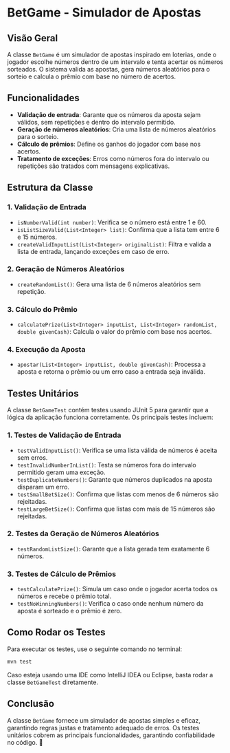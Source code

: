 # BetGame - Simulador de Apostas

## Visão Geral
A classe `BetGame` é um simulador de apostas inspirado em loterias, onde o jogador escolhe números dentro de um intervalo e tenta acertar os números sorteados. O sistema valida as apostas, gera números aleatórios para o sorteio e calcula o prêmio com base no número de acertos.

## Funcionalidades
- **Validação de entrada**: Garante que os números da aposta sejam válidos, sem repetições e dentro do intervalo permitido.
- **Geração de números aleatórios**: Cria uma lista de números aleatórios para o sorteio.
- **Cálculo de prêmios**: Define os ganhos do jogador com base nos acertos.
- **Tratamento de exceções**: Erros como números fora do intervalo ou repetições são tratados com mensagens explicativas.

## Estrutura da Classe
### 1. **Validação de Entrada**
- `isNumberValid(int number)`: Verifica se o número está entre 1 e 60.
- `isListSizeValid(List<Integer> list)`: Confirma que a lista tem entre 6 e 15 números.
- `createValidInputList(List<Integer> originalList)`: Filtra e valida a lista de entrada, lançando exceções em caso de erro.

### 2. **Geração de Números Aleatórios**
- `createRandomList()`: Gera uma lista de 6 números aleatórios sem repetição.

### 3. **Cálculo do Prêmio**
- `calculatePrize(List<Integer> inputList, List<Integer> randomList, double givenCash)`: Calcula o valor do prêmio com base nos acertos.

### 4. **Execução da Aposta**
- `apostar(List<Integer> inputList, double givenCash)`: Processa a aposta e retorna o prêmio ou um erro caso a entrada seja inválida.

## Testes Unitários
A classe `BetGameTest` contém testes usando JUnit 5 para garantir que a lógica da aplicação funciona corretamente. Os principais testes incluem:

### **1. Testes de Validação de Entrada**
- `testValidInputList()`: Verifica se uma lista válida de números é aceita sem erros.
- `testInvalidNumberInList()`: Testa se números fora do intervalo permitido geram uma exceção.
- `testDuplicateNumbers()`: Garante que números duplicados na aposta disparam um erro.
- `testSmallBetSize()`: Confirma que listas com menos de 6 números são rejeitadas.
- `testLargeBetSize()`: Confirma que listas com mais de 15 números são rejeitadas.

### **2. Testes da Geração de Números Aleatórios**
- `testRandomListSize()`: Garante que a lista gerada tem exatamente 6 números.

### **3. Testes de Cálculo de Prêmios**
- `testCalculatePrize()`: Simula um caso onde o jogador acerta todos os números e recebe o prêmio total.
- `testNoWinningNumbers()`: Verifica o caso onde nenhum número da aposta é sorteado e o prêmio é zero.

## Como Rodar os Testes
Para executar os testes, use o seguinte comando no terminal:
```sh
mvn test
```
Caso esteja usando uma IDE como IntelliJ IDEA ou Eclipse, basta rodar a classe `BetGameTest` diretamente.

## Conclusão
A classe `BetGame` fornece um simulador de apostas simples e eficaz, garantindo regras justas e tratamento adequado de erros. Os testes unitários cobrem as principais funcionalidades, garantindo confiabilidade no código. 🚀

